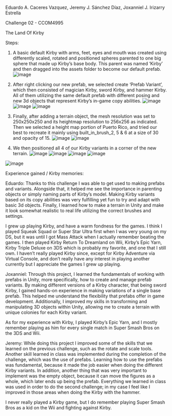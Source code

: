 Eduardo A. Caceres Vazquez, Jeremy J. Sánchez Díaz, Joxanniel J. Irizarry Estrella

Challenge 02 - CCOM4995

The Land Of Kirby

Steps:
1. A basic default Kirby with arms, feet, eyes and mouth was created using differently scaled, rotated and positioned spheres parented to one big sphere that made up Kirby’s base body. This parent was named ‘Kirby’ and then dragged into the assets folder to become our default prefab.
![image](https://github.com/user-attachments/assets/25c3b903-1bf7-4cb7-8de3-5706d525a223)

2. After right clicking our new prefab, we selected create ‘Prefab Variant’,  which then consisted of magician Kirby, sword Kirby, and hammer Kirby. All of them utilizing the same default prefab with different posing and new 3d objects that represent Kirby’s in-game copy abilities.
![image](https://github.com/user-attachments/assets/3957d823-6fd2-4daf-9540-99d6de6afcad)
![image](https://github.com/user-attachments/assets/da538ad1-83f3-4ffe-89cf-0c82b1804699)
![image](https://github.com/user-attachments/assets/db0ec8a6-f08d-44cd-b97d-a3ad21d85611)

3. Finally, after adding a terrain object, the mesh resolution was set to 250x250x250 and its heightmap resolution to 256x256 as indicated. Then we selected a height map portion of Puerto Rico, and tried our best to recreate it mainly using built_in_brush_2, 5 & 6 at a size of 30 and opacity of 15. 
![image](https://github.com/user-attachments/assets/2fab6d12-e2d1-437c-bec0-4504ce719a5b) ![image](https://github.com/user-attachments/assets/c319405e-a474-4a40-aeb5-b1e79fe45b63)

4. We then positioned all 4 of our Kirby variants in a corner of the new terrain.
![image](https://github.com/user-attachments/assets/11291017-05ff-43e3-a080-b7693cb94db5) ![image](https://github.com/user-attachments/assets/c714172a-15a7-4a1c-93ff-e199da40f36c)
![image](https://github.com/user-attachments/assets/7bccc87b-c7c5-4303-929f-c740ae718dd5) ![image](https://github.com/user-attachments/assets/5bb05f51-1f86-46d4-81a8-9046d17fd62d)

![image](https://github.com/user-attachments/assets/d7d6197d-a1ad-4a2b-bc7e-113d7a695aa1)



Experience gained / Kirby memories:

Eduardo:
Thanks to this challenge I was able to get used to making prefabs and variants. Alongside that, it helped me see the importance in parenting objects or simply naming parts of Kirby’s model. Making Kirby variants based on its copy abilities was very fulfilling yet fun to try and adapt with basic 3d objects. Finally, I learned how to make a terrain in Unity and make it look somewhat realistic to real life utilizing the correct brushes and settings.

I grew up playing Kirby, and have a warm fondness for the games. I think I played Squeak Squad or Super Star Ultra first when I was very young on my DS, but it was until I got Mass Attack when I actually remember beating the games. I then played Kirby Return To Dreamland on Wii, Kirby’s Epic Yarn, Kirby Triple Deluxe on 3DS which is probably my favorite, and one that I still own. I haven’t really played Kirby since, except for Kirby Adventure via Virtual Console, and don’t really have any interest in playing another currently but I appreciate the games I grew up playing.

Joxanniel:
Through this project, I learned the fundamentals of working with prefabs in Unity, more specifically, how to create and manage prefab variants. By making different versions of a Kirby character, that being sword Kirby, I gained hands-on experience in making variations of a single base prefab. This helped me understand the flexibility that prefabs offer in game development. Additionally, I improved my skills in transforming and manipulating 3D objects within Unity, allowing me to create a terrain with unique colonies for each Kirby variant. 

As for my experience with Kirby, I played Kirby’s Epic Yarn, and I mostly remember playing as him for every single match in Super Smash Bros on the 3DS and Wii.

Jeremy:
While doing this project I improved some of the skills that we learned on the previous challenge, such as the rotate and scale tools. Another skill learned in class was implemented during the completion of the challenge, which was the use of prefabs. Learning how to use the prefabs was fundamental, because it made the job easier when doing the different Kirby variants. In addition, another thing that was very important to implement was the empty object, because it can move the figures as a whole, which later ends up being the prefab. Everything we learned in class was used in order to do the second challenge; in my case I feel like I improved in those areas when doing the Kirby with the hammer. 

I never really played a Kirby game, but I do remember playing Super Smash Bros as a kid on the Wii and fighting against Kirby.



